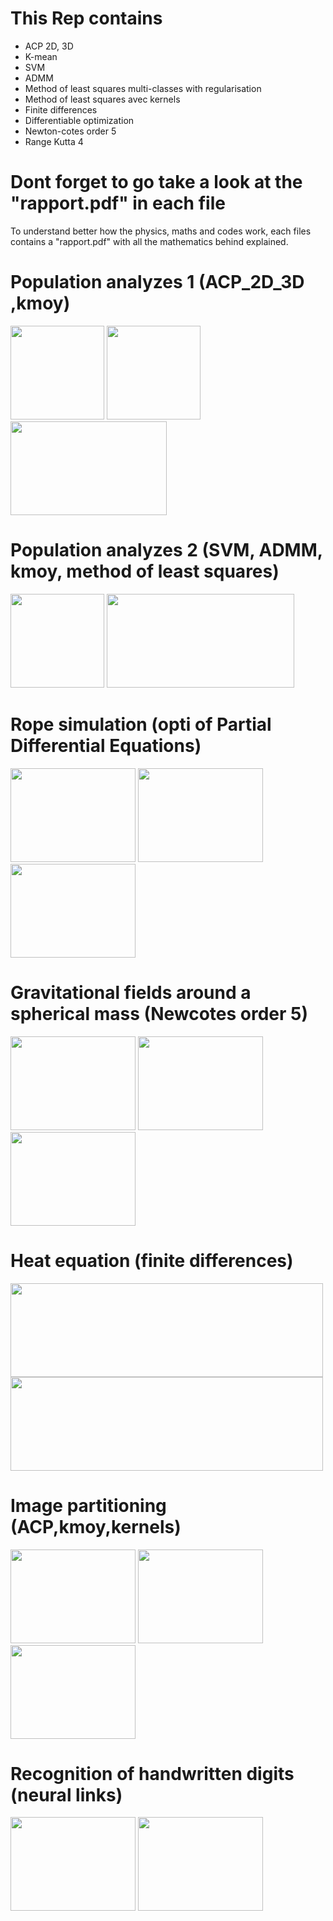 # This Rep contains

* ACP 2D, 3D
* K-mean
* SVM 
* ADMM
* Method of least squares multi-classes with regularisation
* Method of least squares avec kernels
* Finite differences
* Differentiable optimization
* Newton-cotes order 5
* Range Kutta 4 

# Dont forget to go take a look at the "rapport.pdf" in each file
To understand better how the physics, maths and codes work, each files contains a "rapport.pdf" with all the mathematics behind explained.


# Population analyzes 1 (ACP_2D_3D ,kmoy)

<img src="https://user-images.githubusercontent.com/108919405/206129447-a5faf40c-01a1-4436-9fa9-83a0f5cc85a8.png" width="150" height="150"/> <img src="https://user-images.githubusercontent.com/108919405/206129882-43fd51ba-96d3-4360-bde4-6206ec3514da.png" width="150" height="150"/> <img src="https://user-images.githubusercontent.com/108919405/206130239-50cafee1-a45f-415a-a639-8e9ede17b7bd.png" width="250" height="150"/> 
 
 
# Population analyzes 2 (SVM, ADMM, kmoy, method of least squares)

<img src="https://user-images.githubusercontent.com/108919405/206130919-0ebfdc4b-95db-4756-a295-8131e360448d.png" width="150" height="150"/> <img src="https://user-images.githubusercontent.com/108919405/206131877-f99844c2-6c05-4433-b9b9-8a9b94088bde.png" width="300" height="150"/>


# Rope simulation (opti of Partial Differential Equations)

<img src="https://user-images.githubusercontent.com/108919405/206132212-24798fb7-9ff4-4e19-b159-29e1ae4f16c7.gif" width="200" height="150"/> <img src="https://user-images.githubusercontent.com/108919405/206128060-daba7d1f-f9d1-4541-bab0-f2c841342701.gif" width="200" height="150"/> <img src="https://user-images.githubusercontent.com/108919405/206128071-6794c5bf-862e-45ba-b17e-29adc3773e17.gif" width="200" height="150"/>


# Gravitational fields around a spherical mass (Newcotes order 5)

<img src="https://user-images.githubusercontent.com/108919405/206133449-e37fcbd9-7cfb-42b7-8632-94f709b98ee8.png" width="200" height="150"/> <img src="https://user-images.githubusercontent.com/108919405/206134287-e28b40ac-08d1-4aca-a067-29ff91dfbb6d.png" width="200" height="150"/> <img src="https://user-images.githubusercontent.com/108919405/206135287-860b5bda-9775-4d38-955f-9d382bdb77d4.png" width="200" height="150"/>


# Heat equation (finite differences)

<img src="https://user-images.githubusercontent.com/108919405/206135797-0df560ab-5309-4910-8383-c3b92876885d.png" width="500" height="150"/> <img src="https://user-images.githubusercontent.com/108919405/206352731-875da81e-7754-4e95-a8de-95ceb8662003.png" width="500" height="150"/>


# Image partitioning (ACP,kmoy,kernels)

<img src="https://user-images.githubusercontent.com/108919405/206353277-524f388e-eb7b-46f4-8026-d6ad44b48aac.jpg" width="200" height="150"/> <img src="https://user-images.githubusercontent.com/108919405/206353361-3e263bbf-4baf-443a-87c7-d30553881def.jpg" width="200" height="150"/> <img src="https://user-images.githubusercontent.com/108919405/206353354-a9f48669-7120-4eb7-80e0-7577fdf7568a.jpg" width="200" height="150"/> 


# Recognition of handwritten digits (neural links)

<img src="https://user-images.githubusercontent.com/108919405/206353988-817a28ad-d7d5-47e1-a049-6d9e29d39ca0.png" width="200" height="150"/> <img src="https://user-images.githubusercontent.com/108919405/206354768-d8c05d27-f5e6-420d-b405-0f49e6b65d3a.png" width="200" height="150"/> 


